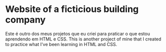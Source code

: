 # Website of a ficticious building company
Este é outro dos meus projetos que eu criei para praticar o que estou aprendendo em HTML e CSS.
This is another project of mine that I created to practice what I've been learning in HTML and CSS.
